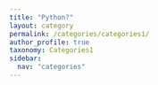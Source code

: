 ```yaml
---
title: "Python?"
layout: category
permalink: /categories/categories1/
author_profile: true
taxonomy: Categories1
sidebar:
  nav: "categories"
---
```

